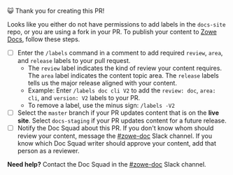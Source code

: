 :smiley_cat: Thank you for creating this PR!

Looks like you either do not have permissions to add labels in the `docs-site` repo, or you are using a fork in your PR. To publish your content to [Zowe Docs](https://docs.zowe.org/), follow these steps.

- [ ] Enter the `/labels` command in a comment to add required `review`, `area`, and `release` labels to your pull request.
    - The `review` label indicates the kind of review your content requires. The `area` label indicates the content topic area. The `release` labels tells us the major release aligned with your content.
    - Example: Enter `/labels doc cli V2` to add the `review: doc`, `area: cli`, and `version: V2` labels to your PR.
    - To remove a label, use the minus sign: `/labels -V2`
- [ ] Select the `master` branch if your PR updates content that is on the **live site**. Select `docs-staging` if your PR updates content for a future release.
- [ ] Notify the Doc Squad about this PR. If you don't know whom should review your content, message the [#zowe-doc](https://openmainframeproject.slack.com/archives/CC961JYMQ) Slack channel. If you know which Doc Squad writer should approve your content, add that person as a reviewer.

**Need help?** Contact the Doc Squad in the [#zowe-doc](https://openmainframeproject.slack.com/archives/CC961JYMQ) Slack channel.

